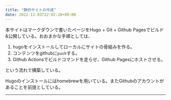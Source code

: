 ```yaml
---
title: "静的サイトの作成"
date: 2022-11-03T22:02:28+09:00
---
```


本サイトはマークダウンで書いたページをHugo + Git + Github Pagesでビルド&公開している。おおまかな手順としては、

1. hugoをインストールしてローカルにサイトの骨組みを作る。
2. コンテンツをgithubに`push`する。
3. Github Actionsでビルドコマンドを走らせ、Github Pagesにホストさせる。

という流れで構築している。

Hugoのインストールにはhomebrewを用いている。またGithubのアカウントがあることを前提としている。

***
